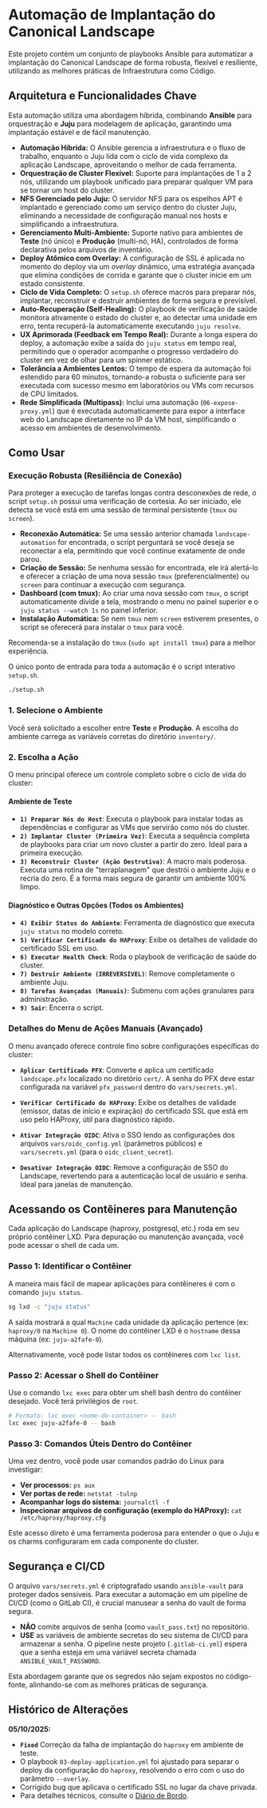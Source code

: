 # Automação de Implantação do Canonical Landscape

Este projeto contém um conjunto de playbooks Ansible para automatizar a implantação do Canonical Landscape de forma robusta, flexível e resiliente, utilizando as melhores práticas de Infraestrutura como Código.

## Arquitetura e Funcionalidades Chave

Esta automação utiliza uma abordagem híbrida, combinando **Ansible** para orquestração e **Juju** para modelagem de aplicação, garantindo uma implantação estável e de fácil manutenção.

- **Automação Híbrida:** O Ansible gerencia a infraestrutura e o fluxo de trabalho, enquanto o Juju lida com o ciclo de vida complexo da aplicação Landscape, aproveitando o melhor de cada ferramenta.
- **Orquestração de Cluster Flexível:** Suporte para implantações de 1 a 2 nós, utilizando um playbook unificado para preparar qualquer VM para se tornar um host do cluster.
- **NFS Gerenciado pelo Juju:** O servidor NFS para os espelhos APT é implantado e gerenciado como um serviço dentro do cluster Juju, eliminando a necessidade de configuração manual nos hosts e simplificando a infraestrutura.
- **Gerenciamento Multi-Ambiente:** Suporte nativo para ambientes de **Teste** (nó único) e **Produção** (multi-nó, HA), controlados de forma declarativa pelos arquivos de inventário.
- **Deploy Atômico com Overlay:** A configuração de SSL é aplicada no momento do deploy via um _overlay_ dinâmico, uma estratégia avançada que elimina condições de corrida e garante que o cluster inicie em um estado consistente.
- **Ciclo de Vida Completo:** O `setup.sh` oferece macros para preparar nós, implantar, reconstruir e destruir ambientes de forma segura e previsível.
- **Auto-Recuperação (Self-Healing):** O playbook de verificação de saúde monitora ativamente o estado do cluster e, ao detectar uma unidade em erro, tenta recuperá-la automaticamente executando `juju resolve`.
- **UX Aprimorada (Feedback em Tempo Real):** Durante a longa espera do deploy, a automação exibe a saída do `juju status` em tempo real, permitindo que o operador acompanhe o progresso verdadeiro do cluster em vez de olhar para um spinner estático.
- **Tolerância a Ambientes Lentos:** O tempo de espera da automação foi estendido para 60 minutos, tornando-a robusta o suficiente para ser executada com sucesso mesmo em laboratórios ou VMs com recursos de CPU limitados.
- **Rede Simplificada (Multipass):** Inclui uma automação (`06-expose-proxy.yml`) que é executada automaticamente para expor a interface web do Landscape diretamente no IP da VM host, simplificando o acesso em ambientes de desenvolvimento.

## Como Usar

### Execução Robusta (Resiliência de Conexão)

Para proteger a execução de tarefas longas contra desconexões de rede, o script `setup.sh` possui uma verificação de cortesia. Ao ser iniciado, ele detecta se você está em uma sessão de terminal persistente (`tmux` ou `screen`).

- **Reconexão Automática:** Se uma sessão anterior chamada `landscape-automation` for encontrada, o script perguntará se você deseja se reconectar a ela, permitindo que você continue exatamente de onde parou.
- **Criação de Sessão:** Se nenhuma sessão for encontrada, ele irá alertá-lo e oferecer a criação de uma nova sessão `tmux` (preferencialmente) ou `screen` para continuar a execução com segurança.
- **Dashboard (com tmux):** Ao criar uma nova sessão com `tmux`, o script automaticamente divide a tela, mostrando o menu no painel superior e o `juju status --watch 1s` no painel inferior.
- **Instalação Automática:** Se nem `tmux` nem `screen` estiverem presentes, o script se oferecerá para instalar o `tmux` para você.

Recomenda-se a instalação do `tmux` (`sudo apt install tmux`) para a melhor experiência.

O único ponto de entrada para toda a automação é o script interativo `setup.sh`.

```bash
./setup.sh
```

### 1. Selecione o Ambiente

Você será solicitado a escolher entre **Teste** e **Produção**. A escolha do ambiente carrega as variáveis corretas do diretório `inventory/`.

### 2. Escolha a Ação

O menu principal oferece um controle completo sobre o ciclo de vida do cluster:

#### Ambiente de Teste

- **`1) Preparar Nós do Host`**: Executa o playbook para instalar todas as dependências e configurar as VMs que servirão como nós do cluster.
- **`2) Implantar Cluster (Primeira Vez)`**: Executa a sequência completa de playbooks para criar um novo cluster a partir do zero. Ideal para a primeira execução.
- **`3) Reconstruir Cluster (Ação Destrutiva)`**: A macro mais poderosa. Executa uma rotina de "terraplanagem" que destrói o ambiente Juju e o recria do zero. É a forma mais segura de garantir um ambiente 100% limpo.

#### Diagnóstico e Outras Opções (Todos os Ambientes)

- **`4) Exibir Status do Ambiente`**: Ferramenta de diagnóstico que executa `juju status` no modelo correto.
- **`5) Verificar Certificado do HAProxy`**: Exibe os detalhes de validade do certificado SSL em uso.
- **`6) Executar Health Check`**: Roda o playbook de verificação de saúde do cluster.
- **`7) Destruir Ambiente (IRREVERSÍVEL)`**: Remove completamente o ambiente Juju.
- **`8) Tarefas Avançadas (Manuais)`**: Submenu com ações granulares para administração.
- **`9) Sair`**: Encerra o script.

### Detalhes do Menu de Ações Manuais (Avançado)

O menu avançado oferece controle fino sobre configurações específicas do cluster:

- **`Aplicar Certificado PFX`**: Converte e aplica um certificado `landscape.pfx` localizado no diretório `cert/`. A senha do PFX deve estar configurada na variável `pfx_password` dentro do `vars/secrets.yml`.

- **`Verificar Certificado do HAProxy`**: Exibe os detalhes de validade (emissor, datas de início e expiração) do certificado SSL que está em uso pelo HAProxy, útil para diagnóstico rápido.

- **`Ativar Integração OIDC`**: Ativa o SSO lendo as configurações dos arquivos `vars/oidc_config.yml` (parâmetros públicos) e `vars/secrets.yml` (para o `oidc_client_secret`).

- **`Desativar Integração OIDC`**: Remove a configuração de SSO do Landscape, revertendo para a autenticação local de usuário e senha. Ideal para janelas de manutenção.

## Acessando os Contêineres para Manutenção

Cada aplicação do Landscape (haproxy, postgresql, etc.) roda em seu próprio contêiner LXD. Para depuração ou manutenção avançada, você pode acessar o shell de cada um.

### Passo 1: Identificar o Contêiner

A maneira mais fácil de mapear aplicações para contêineres é com o comando `juju status`.

```bash
sg lxd -c "juju status"
```

A saída mostrará a qual `Machine` cada unidade da aplicação pertence (ex: `haproxy/0` na `Machine 0`). O nome do contêiner LXD é o `hostname` dessa máquina (ex: `juju-a2fafe-0`).

Alternativamente, você pode listar todos os contêineres com `lxc list`.

### Passo 2: Acessar o Shell do Contêiner

Use o comando `lxc exec` para obter um shell bash dentro do contêiner desejado. Você terá privilégios de `root`.

```bash
# Formato: lxc exec <nome-do-container> -- bash
lxc exec juju-a2fafe-0 -- bash
```

### Passo 3: Comandos Úteis Dentro do Contêiner

Uma vez dentro, você pode usar comandos padrão do Linux para investigar:

- **Ver processos:** `ps aux`
- **Ver portas de rede:** `netstat -tulnp`
- **Acompanhar logs do sistema:** `journalctl -f`
- **Inspecionar arquivos de configuração (exemplo do HAProxy):** `cat /etc/haproxy/haproxy.cfg`

Este acesso direto é uma ferramenta poderosa para entender o que o Juju e os charms configuraram em cada componente do cluster.

## Segurança e CI/CD

O arquivo `vars/secrets.yml` é criptografado usando `ansible-vault` para proteger dados sensíveis. Para executar a automação em um pipeline de CI/CD (como o GitLab CI), é crucial manusear a senha do vault de forma segura.

- **NÃO** comite arquivos de senha (como `vault_pass.txt`) no repositório.
- **USE** as variáveis de ambiente secretas do seu sistema de CI/CD para armazenar a senha. O pipeline neste projeto (`.gitlab-ci.yml`) espera que a senha esteja em uma variável secreta chamada `ANSIBLE_VAULT_PASSWORD`.

Esta abordagem garante que os segredos não sejam expostos no código-fonte, alinhando-se com as melhores práticas de segurança.

## Histórico de Alterações

**05/10/2025:**

- **`Fixed`** Correção da falha de implantação do `haproxy` em ambiente de teste.
- O playbook `03-deploy-application.yml` foi ajustado para separar o deploy da configuração do `haproxy`, resolvendo o erro com o uso do parâmetro `--overlay`.
- Corrigido bug que aplicava o certificado SSL no lugar da chave privada.
- Para detalhes técnicos, consulte o [Diário de Bordo](diario-de-bordo.md).

